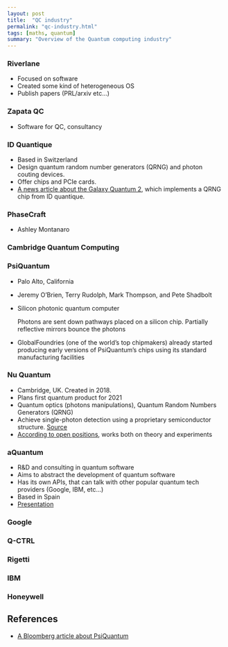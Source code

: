 ```yaml
---
layout: post
title:  "QC industry"
permalink: "qc-industry.html"
tags: [maths, quantum] 
summary: "Overview of the Quantum computing industry"
---
```


### Riverlane
* Focused on software
* Created some kind of heterogeneous OS
* Publish papers (PRL/arxiv etc...)

### Zapata QC
* Software for QC, consultancy


### ID Quantique
* Based in Switzerland
* Design quantum random number generators (QRNG) and photon couting devices.
* Offer chips and PCIe cards.
* [A news article about the Galaxy Quantum 2](https://www.zdnet.com/google-amp/article/samsungs-new-galaxy-quantum-2-uses-quantum-cryptography-to-secure-apps/), which implements a QRNG chip from ID quantique.

### PhaseCraft
* Ashley Montanaro

### Cambridge Quantum Computing

### PsiQuantum
* Palo Alto, California
* Jeremy O’Brien, Terry Rudolph, Mark Thompson, and Pete Shadbolt
* Silicon photonic quantum computer
  
  Photons are sent down pathways placed on a silicon chip. Partially reflective mirrors bounce the photons
* GlobalFoundries (one of the world’s top chipmakers) already started producing early versions of PsiQuantum’s chips using its standard manufacturing facilities


### Nu Quantum
* Cambridge, UK. Created in 2018.
* Plans first quantum product for 2021
* Quantum optics (photons manipulations), Quantum Random Numbers Generators (QRNG)
* Achieve single-photon detection using a proprietary semiconductor structure. [Source](https://quantiki.org/position/scientist-%E2%80%93-semiconductor-devices-rd)
* [According to open positions](https://nu-quantum.com/jobs), works both on theory and experiments

### aQuantum
* R&D and consulting in quantum software
* Aims to abstract the development of quantum software
* Has its own APIs, that can talk with other popular quantum tech providers (Google, IBM, etc...)
* Based in Spain
* [Presentation](https://www.aquantum.es/aquantum-presents-quantumpath/)

### Google


### Q-CTRL

### Rigetti


### IBM

### Honeywell



## References
* [A Bloomberg article about PsiQuantum](https://www.bloomberg.com/news/articles/2020-04-06/quantum-computing-startup-raises-215-million-for-faster-device)
